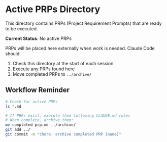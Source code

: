 # Active PRPs Directory

This directory contains PRPs (Project Requirement Prompts) that are ready to be executed.

**Current Status**: No active PRPs

PRPs will be placed here externally when work is needed. Claude Code should:
1. Check this directory at the start of each session
2. Execute any PRPs found here
3. Move completed PRPs to `../archive/`

## Workflow Reminder

```bash
# Check for active PRPs
ls *.md

# If PRPs exist, execute them following CLAUDE.md rules
# When complete, archive them:
mv completed-prp.md ../archive/
git add ../
git commit -m "chore: archive completed PRP [name]"
```